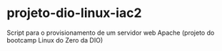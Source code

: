 # projeto-dio-linux-iac2
Script para o provisionamento de um servidor web Apache (projeto do bootcamp Linux do Zero da DIO)
